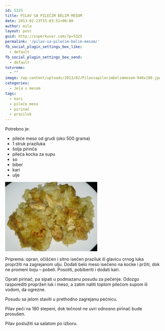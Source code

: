 ```yaml
---
id: 5325
title: PILAV SA PILEĆIM BELIM MESOM
date: 2013-02-23T15:03:51+00:00
author: mila
layout: post
guid: http://superkuvar.com/?p=5325
permalink: '/pilav-sa-pilećim-belim-mesom/'
fb_social_plugin_settings_box_like:
  - default
fb_social_plugin_settings_box_send:
  - default
totvreme:
  - ""
image: /wp-content/uploads/2013/02/Pilavsapilecimbelimmesom-940x198.jpg
categories:
  - Jela s mesom
tags:
  - kari
  - pileće meso
  - pirinač
  - praziluk
---
```

Potrebno je:

  * pileće meso od grudi (oko 500 grama)
  * 1 struk praziluka
  * šolja pirinča
  * pileća kocka za supu
  * so
  * biber
  * kari
  * ulje

<img class="alignnone size-medium wp-image-5326" src="/wp-content/uploads/2013/02/Pilavsapilecimbelimmesom-300x225.jpg" alt="Pilavsapilecimbelimmesom" width="300" height="225" /> 

Priprema: opran, očišćen i sitno isečen praziluk ili glavicu crnog luka propržiti na zagrejanom ulju. Dodati belo meso isečeno na kocke i pržiti, dok ne promeni boju &#8211; pobeli. Posoliti, pobiberiti i dodati kari.

Oprati pirinač, pa sipati u podmazanu posudu za pečenje. Odozgo rasporediti propržen luk i meso, a zatim naliti toplom pilećom supom ili vodom, da ogrezne.

Posudu sa jelom staviti u prethodno zagrejanu pećnicu.

Pilav peći na 180 stepeni, dok tečnost ne uvri odnosno pirinač bude prosušen.

Pilav poslužiti sa salatom po izboru.

&nbsp;